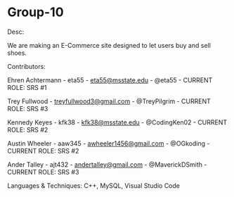 # Group-10

Desc:

We are making an E-Commerce site designed to let users buy and sell shoes.


Contributors:

Ehren Achtermann - eta55 - eta55@msstate.edu - @eta55 - CURRENT ROLE: SRS #1

Trey Fullwood - treyfullwood3@gmail.com - @TreyPilgrim - CURRENT ROLE: SRS #3

Kennedy Keyes - kfk38 - kfk38@msstate.edu - @CodingKen02 - CURRENT ROLE: SRS #2

Austin Wheeler - aaw345 - awheeler1456@gmail.com - @OGkoding - CURRENT ROLE: SRS #2

Ander Talley - ajt432 - andertalley@gmail.com - @MaverickDSmith - CURRENT ROLE: SRS #3

  
Languages & Techniques:
C++, MySQL, Visual Studio Code
